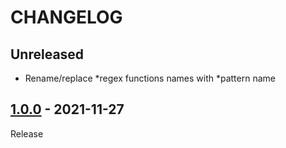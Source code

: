 # CHANGELOG
## Unreleased
- Rename/replace *regex functions names with *pattern name

## [1.0.0](../../tree/1.0.0) - 2021-11-27
Release
